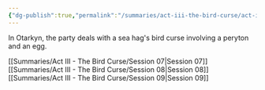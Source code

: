 ```yaml
---
{"dg-publish":true,"permalink":"/summaries/act-iii-the-bird-curse/act-iii-the-bird-curse/"}
---
```


In Otarkyn, the party deals with a sea hag's bird curse involving a peryton and an egg.


 [[Summaries/Act III - The Bird Curse/Session 07\|Session 07]]
 [[Summaries/Act III - The Bird Curse/Session 08\|Session 08]]
 [[Summaries/Act III - The Bird Curse/Session 09\|Session 09]]

